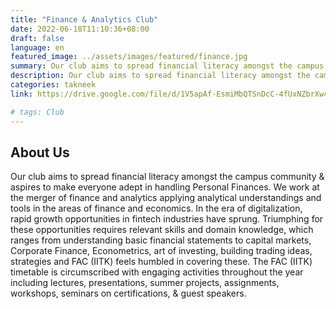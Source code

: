 ```yaml
---
title: "Finance & Analytics Club"
date: 2022-06-18T11:10:36+08:00
draft: false
language: en
featured_image: ../assets/images/featured/finance.jpg
summary: Our club aims to spread financial literacy amongst the campus community & aspires to make everyone adept in handling Personal Finances. We work at the merger of finance and analytics applying analytical understandings and tools in the areas of finance and economics. In the era of digitalization, rapid growth opportunities in fintech industries have sprung.
description: Our club aims to spread financial literacy amongst the campus community & aspires to make everyone adept in handling Personal Finances. We work at the merger of finance and analytics applying analytical understandings and tools in the areas of finance and economics. In the era of digitalization, rapid growth opportunities in fintech industries have sprung. Triumphing for these opportunities requires relevant skills and domain knowledge, which ranges from understanding basic financial statements to capital markets, Corporate Finance, Econometrics, art of investing, building trading ideas, strategies and FAC (IITK) feels humbled in covering these. The FAC (IITK) timetable is circumscribed with engaging activities throughout the year including lectures, presentations, summer projects, assignments, workshops, seminars on certifications, & guest speakers.
categories: takneek
link: https://drive.google.com/file/d/1V5apAf-EsmiMbQTSnDcC-4fUxNZbrXw4/view?usp=sharing

# tags: Club
---
```

## About Us

Our club aims to spread financial literacy amongst the campus community & aspires to make everyone adept in handling Personal Finances. We work at the merger of finance and analytics applying analytical understandings and tools in the areas of finance and economics. In the era of digitalization, rapid growth opportunities in fintech industries have sprung. Triumphing for these opportunities requires relevant skills and domain knowledge, which ranges from understanding basic financial statements to capital markets, Corporate Finance, Econometrics, art of investing, building trading ideas, strategies and FAC (IITK) feels humbled in covering these. The FAC (IITK) timetable is circumscribed with engaging activities throughout the year including lectures, presentations, summer projects, assignments, workshops, seminars on certifications, & guest speakers.
